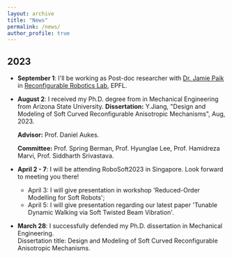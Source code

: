 ```yaml
---
layout: archive
title: "News"
permalink: /news/
author_profile: true
---
```

## 2023
* **September 1**: I'll be working as Post-doc researcher with [Dr. Jamie Paik](https://people.epfl.ch/jamie.paik/?lang=en) in [Reconfigurable Robotics Lab](https://www.epfl.ch/labs/rrl/), EPFL.

* **August 2**: I received my Ph.D. degree from in Mechanical Engineering from Arizona State University. 
    **Dissertation:** Y.Jiang, "Design and Modeling of Soft Curved Reconfigurable Anisotropic Mechanisms", Aug, 2023. 

    **Advisor:** Prof. Daniel Aukes.
    
    **Committee:** Prof. Spring Berman, Prof. Hyunglae Lee, Prof. Hamidreza Marvi, Prof. Siddharth Srivastava.


* **April 2 - 7**: I will be attending RoboSoft2023 in Singapore. Look forward to meeting you there!
    * April 3: I will give presentation in workshop 'Reduced-Order Modelling for Soft Robots';
    * April 5: I will give presentation regarding our latest paper 'Tunable Dynamic Walking via Soft Twisted Beam Vibration'.

* **March 28**: I successfully defended my Ph.D. dissertation in Mechanical Engineering.\
Dissertation title: Design and Modeling of Soft Curved Reconfigurable Anisotropic Mechanisms.
